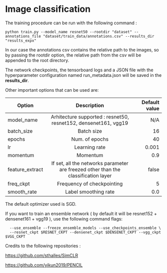 # Image classification

The training procedure can be run with the following command :

```
python train.py --model_name resnet50 --rootdir "dataset" --annotations_file "dataset/train_data/annotations.csv" --results_dir "results_expx"
```

In our case the annotations csv contains the relative path to the images, so by passing the rootdir option,
the relative path from the csv will be appended to the root directory.

The network checkpoints, the tensorboard logs and a JSON file with the hyperparameter configuration named run_metadata.json will be saved in the **results_dir**.

Other important options that can be used are:

| Option        | Description           | Default value  |
| ------------- |:-------------:| -----:|
| model_name     | Arhitecture supported : resnet50, resnet152, densenet161, vgg19 | N/A |
| batch_size    |  Batch size     |   16 |
| epochs | Num. of epochs      |   40 |
| lr | Learning rate      |  0.001 |
| momentum | Momentum     |  0.9 |
| feature_extract | If set, all the networks parameter are freezed other than the classification layer|  false |
| freq_ckpt | Frequency of checkpointing |  5 |
| smooth_rate | Label smoothing rate |  0.0 |



The default optimizer used is SGD.

If you want to train an ensemble network ( by default it will be resnet152 + densenet161 + vgg19 ), use the following command flags:

```
  --use_ensemble --freeze_ensemble_models --use_checkpoints_ensemble \
  --resnet_ckpt $RESNET_CKPT --densenet_ckpt $DENSENET_CKPT --vgg_ckpt $VGG_CKPT
```

Credits to the following repositories :   

https://github.com/sthalles/SimCLR  

https://github.com/yikun2019/PENCIL

